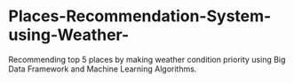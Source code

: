 # Places-Recommendation-System-using-Weather-
Recommending top 5 places by making weather condition priority using Big Data Framework and Machine Learning Algorithms.
